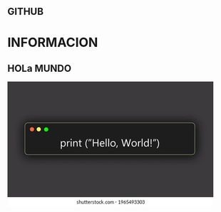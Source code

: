 ## GITHUB
# INFORMACION
## HOLa MUNDO

![](https://raw.githubusercontent.com/FANDINO7/GITHUB/refs/heads/main/hola%20mundo.webp)
